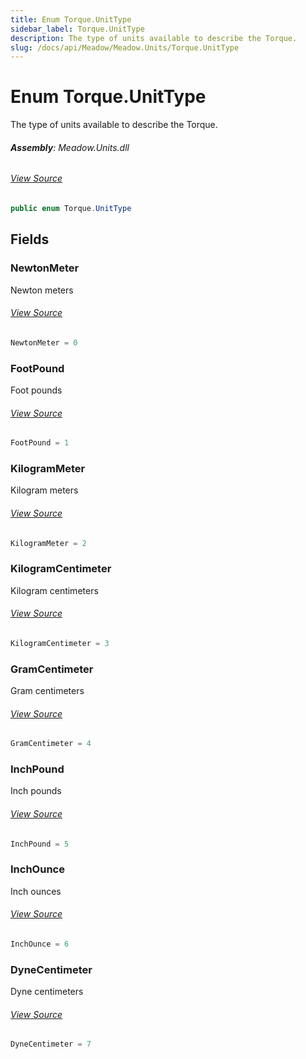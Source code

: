 ```yaml
---
title: Enum Torque.UnitType
sidebar_label: Torque.UnitType
description: The type of units available to describe the Torque.
slug: /docs/api/Meadow/Meadow.Units/Torque.UnitType
---
```

# Enum Torque.UnitType
The type of units available to describe the Torque.

###### **Assembly**: Meadow.Units.dll
###### [View Source](https://github.com/WildernessLabs/Meadow.Units.git/blob/develop/Source/Meadow.Units/Torque.cs#L47)
```csharp title="Declaration"
public enum Torque.UnitType
```
## Fields
### NewtonMeter
Newton meters
###### [View Source](https://github.com/WildernessLabs/Meadow.Units.git/blob/develop/Source/Meadow.Units/Torque.cs#L50)
```csharp title="Declaration"
NewtonMeter = 0
```
### FootPound
Foot pounds
###### [View Source](https://github.com/WildernessLabs/Meadow.Units.git/blob/develop/Source/Meadow.Units/Torque.cs#L52)
```csharp title="Declaration"
FootPound = 1
```
### KilogramMeter
Kilogram meters
###### [View Source](https://github.com/WildernessLabs/Meadow.Units.git/blob/develop/Source/Meadow.Units/Torque.cs#L54)
```csharp title="Declaration"
KilogramMeter = 2
```
### KilogramCentimeter
Kilogram centimeters
###### [View Source](https://github.com/WildernessLabs/Meadow.Units.git/blob/develop/Source/Meadow.Units/Torque.cs#L56)
```csharp title="Declaration"
KilogramCentimeter = 3
```
### GramCentimeter
Gram centimeters
###### [View Source](https://github.com/WildernessLabs/Meadow.Units.git/blob/develop/Source/Meadow.Units/Torque.cs#L58)
```csharp title="Declaration"
GramCentimeter = 4
```
### InchPound
Inch pounds
###### [View Source](https://github.com/WildernessLabs/Meadow.Units.git/blob/develop/Source/Meadow.Units/Torque.cs#L60)
```csharp title="Declaration"
InchPound = 5
```
### InchOunce
Inch ounces
###### [View Source](https://github.com/WildernessLabs/Meadow.Units.git/blob/develop/Source/Meadow.Units/Torque.cs#L62)
```csharp title="Declaration"
InchOunce = 6
```
### DyneCentimeter
Dyne centimeters
###### [View Source](https://github.com/WildernessLabs/Meadow.Units.git/blob/develop/Source/Meadow.Units/Torque.cs#L64)
```csharp title="Declaration"
DyneCentimeter = 7
```
